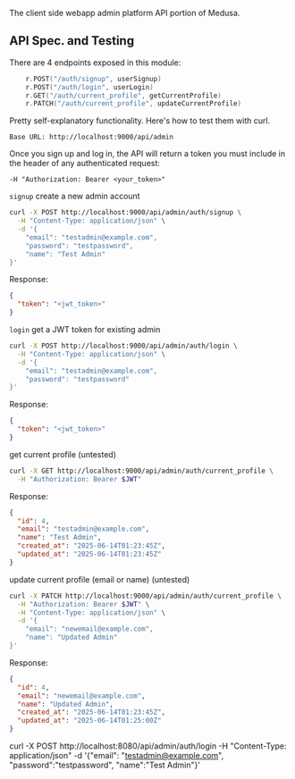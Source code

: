 The client side webapp admin platform API portion of Medusa.
## API Spec. and Testing

There are 4 endpoints exposed in this module:
```go
    r.POST("/auth/signup", userSignup)
    r.POST("/auth/login", userLogin)
    r.GET("/auth/current_profile", getCurrentProfile)
    r.PATCH("/auth/current_profile", updateCurrentProfile)
```
Pretty self-explanatory functionality. Here's how to test them with curl.

`Base URL: http://localhost:9000/api/admin`

Once you sign up and log in, the API will return a token you must include in the header of any authenticated request:

`-H "Authorization: Bearer <your_token>"`

`signup` create a new admin account

```bash
curl -X POST http://localhost:9000/api/admin/auth/signup \
  -H "Content-Type: application/json" \
  -d '{
    "email": "testadmin@example.com",
    "password": "testpassword",
    "name": "Test Admin"
}'
```

Response:
```json
{
  "token": "<jwt_token>"
}
```

`login` get a JWT token for existing admin
```bash 
curl -X POST http://localhost:9000/api/admin/auth/login \
  -H "Content-Type: application/json" \
  -d '{
    "email": "testadmin@example.com",
    "password": "testpassword"
}'
```

Response:
```json 
{
  "token": "<jwt_token>"
}
```

get current profile (untested)
```bash 
curl -X GET http://localhost:9000/api/admin/auth/current_profile \
  -H "Authorization: Bearer $JWT"
```


Response:
```json 
{
  "id": 4,
  "email": "testadmin@example.com",
  "name": "Test Admin",
  "created_at": "2025-06-14T01:23:45Z",
  "updated_at": "2025-06-14T01:23:45Z"
}
```


update current profile (email or name) (untested)
```bash 
curl -X PATCH http://localhost:9000/api/admin/auth/current_profile \
  -H "Authorization: Bearer $JWT" \
  -H "Content-Type: application/json" \
  -d '{
    "email": "newemail@example.com",
    "name": "Updated Admin"
}'
```


Response:
```json 
{
  "id": 4,
  "email": "newemail@example.com",
  "name": "Updated Admin",
  "created_at": "2025-06-14T01:23:45Z",
  "updated_at": "2025-06-14T01:25:00Z"
}
```


curl -X POST http://localhost:8080/api/admin/auth/login -H "Content-Type: application/json" -d '{"email": "testadmin@example.com", "password":"testpassword", "name":"Test Admin"}'


